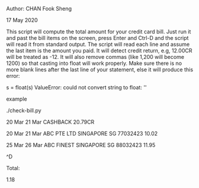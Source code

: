 Author: CHAN Fook Sheng

17 May 2020

This script will compute the total amount for your credit card bill. Just run it and past the bill items on the screen, press Enter and Ctrl-D and the script will read it from standard output.
The script will read each line and assume the last item is the amount you paid. It will detect credit return, e.g, 12.00CR will be treated as -12.
It will also remove commas (like 1,200 will become 1200) so that casting into float will work properly. Make sure there is no more blank lines after the last line of your statement, else it will produce this error:

s = float(s)
ValueError: could not convert string to float: ''


example

./check-bill.py

20 Mar 21 Mar CASHBACK 20.79CR

20 Mar 21 Mar ABC PTE LTD SINGAPORE SG 77032423 10.02

25 Mar 26 Mar ABC FINEST SINGAPORE SG 88032423 11.95

^D

Total:

1.18
